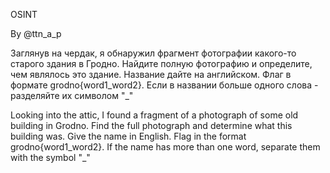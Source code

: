 OSINT

By @ttn_a_p

Заглянув на чердак, я обнаружил фрагмент фотографии какого-то старого здания в Гродно. Найдите полную фотографию и определите, чем являлось это здание. Название дайте на английском.
Флаг в формате grodno{word1_word2}. Если в названии больше одного слова - разделяйте их символом "_"

Looking into the attic, I found a fragment of a photograph of some old building in Grodno. Find the full photograph and determine what this building was. Give the name in English.
Flag in the format grodno{word1_word2}. If the name has more than one word, separate them with the symbol "_"
